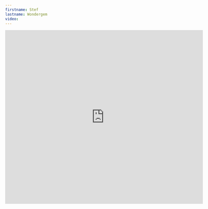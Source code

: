 ```yaml
--- 
firstname: Stef
lastname: Wondergem
video: 
--- 
```


<iframe src="https://player.vimeo.com/video/560844386" width="640" height="564" frameborder="0" allow="autoplay; fullscreen" allowfullscreen></iframe>